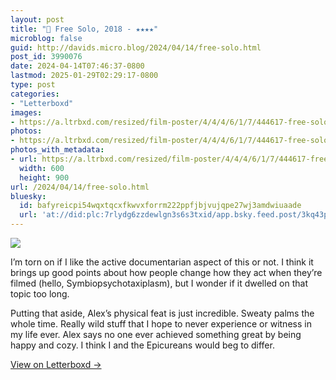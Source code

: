 ```yaml
---
layout: post
title: "🍿 Free Solo, 2018 - ★★★★"
microblog: false
guid: http://davids.micro.blog/2024/04/14/free-solo.html
post_id: 3990076
date: 2024-04-14T07:46:37-0800
lastmod: 2025-01-29T02:29:17-0800
type: post
categories:
- "Letterboxd"
images:
- https://a.ltrbxd.com/resized/film-poster/4/4/4/6/1/7/444617-free-solo-0-600-0-900-crop.jpg?v=36aa06d8b2
photos:
- https://a.ltrbxd.com/resized/film-poster/4/4/4/6/1/7/444617-free-solo-0-600-0-900-crop.jpg?v=36aa06d8b2
photos_with_metadata:
- url: https://a.ltrbxd.com/resized/film-poster/4/4/4/6/1/7/444617-free-solo-0-600-0-900-crop.jpg?v=36aa06d8b2
  width: 600
  height: 900
url: /2024/04/14/free-solo.html
bluesky:
  id: bafyreicpi54wqxtqcxfkwvxforrm222ppfjbjvujqpe27wj3amdwiuaade
  url: 'at://did:plc:7rlydg6zzdewlgn3s6s3txid/app.bsky.feed.post/3kq43ptrf562a'
---
```

 <p><img src="https://a.ltrbxd.com/resized/film-poster/4/4/4/6/1/7/444617-free-solo-0-600-0-900-crop.jpg?v=36aa06d8b2"/></p> <p>I’m torn on if I like the active documentarian aspect of this or not. I think it brings up good points about how people change how they act when they’re filmed (hello, Symbiopsychotaxiplasm), but I wonder if it dwelled on that topic too long.</p><p>Putting that aside, Alex’s physical feat is just incredible. Sweaty palms the whole time. Really wild stuff that I hope to never experience or witness in my life ever. Alex says no one ever achieved something great by being happy and cozy. I think I and the Epicureans would beg to differ.</p> 
<p><a href="https://letterboxd.com/theschlaepfer/film/free-solo/">View on Letterboxd →</a></p>
